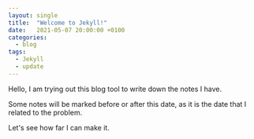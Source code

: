 ```yaml
---
layout: single
title:  "Welcome to Jekyll!"
date:   2021-05-07 20:00:00 +0100
categories:
  - blog
tags:
  - Jekyll
  - update
---
```

Hello, I am trying out this blog tool to write down the notes I have.

Some notes will be marked before or after this date, as it is the date that I related to the problem.

Let's see how far I can make it.